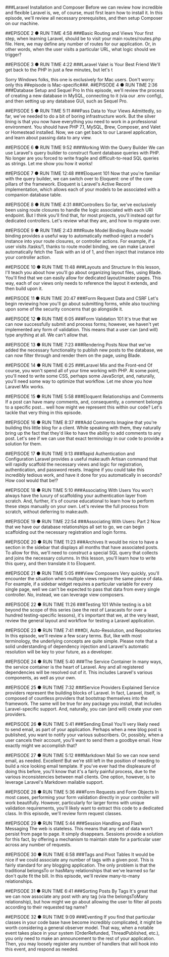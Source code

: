 
###Laravel Installation and Composer
Before we can review how incredible and flexible Laravel is, we, of course, must first learn how to install it. In this episode, we'll review all necessary prerequisites, and then setup Composer on our machine.

##EPISODE 2 ● RUN TIME 4:58
###Basic Routing and Views
Your first step, when learning Laravel, should be to visit your main routes/routes.php file. Here, we may define any number of routes for our application. Or, in other words, when the user visits a particular URL, what logic should we trigger?

##EPISODE 3 ● RUN TIME 4:22
###Laravel Valet is Your Best Friend
We'll get back to the PHP in just a few minutes, but let's t

Sorry Windows folks, this one is exclusively for Mac users. Don't worry: only this ##episode is Mac-specific###.
##EPISODE 4 ● RUN TIME 2:36
###Database Setup and Sequel Pro
In this episode, we'll review the process of creating a new database in MySQL, connecting to it (via our .env config), and then setting up any database GUI, such as Sequel Pro.

##EPISODE 5 ● RUN TIME 5:11
###Pass Data to Your Views
Admittedly, so far, we've needed to do a bit of boring infrastructure work. But the silver lining is that you now have everything you need to work in a professional environment. You should have PHP 7.1, MySQL, Brew, Composer, and Valet or Homestead installed. Now, we can get back to our Laravel application, and learn about passing data to any view.

##EPISODE 6 ● RUN TIME 9:52
###Working With the Query Builder
We can use Laravel's query builder to construct fluent database queries with PHP. No longer are you forced to write fragile and difficult-to-read SQL queries as strings. Let me show you how it works!

##EPISODE 7 ● RUN TIME 12:48
###Eloquent 101
Now that you're familiar with the query builder, we can switch over to Eloquent: one of the core pillars of the framework. Eloquent is Laravel's Active Record implementation, which allows each of your models to be associated with a companion database table.

##EPISODE 8 ● RUN TIME 4:31
###Controllers
So far, we've exclusively been using route closures to handle the logic associated with each URI endpoint. But I think you'll find that, for most projects, you'll instead opt for dedicated controllers. Let's review what they are, and how to migrate over.

##EPISODE 9 ● RUN TIME 2:43
###Route Model Binding
Route model binding provides a useful way to automatically method-inject a model's instance into your route closures, or controller actions. For example, if a user visits /tasks/1, thanks to route model binding, we can make Laravel automatically fetch the Task with an id of 1, and then inject that instance into your controller action.

##EPISODE 10 ● RUN TIME 11:48
###Layouts and Structure
In this lesson, I'll teach you about how you'll go about organizing layout files, using Blade. You'll find that we can easily allow for dedicated layout/master pages. This way, each of our views only needs to reference the layout it extends, and then build upon it.

##EPISODE 11 ● RUN TIME 20:47
###Form Request Data and CSRF
Let's begin reviewing how you'll go about submitting forms, while also touching upon some of the security concerns that go alongside it.

##EPISODE 12 ● RUN TIME 6:05
###Form Validation 101
It's true that we can now successfully submit and process forms; however, we haven't yet implemented any form of validation. This means that a user can (and will) type anything at all. We can't allow that.

##EPISODE 13 ● RUN TIME 7:23
###Rendering Posts
Now that we've added the necessary functionality to publish new posts to the database, we can now filter through and render them on the page, using Blade.

##EPISODE 14 ● RUN TIME 6:25
###Laravel Mix and the Front-end
Of course, you won't spend all of your time working with PHP. At some point, you'll need to write some CSS, perhaps some JavaScript, and, naturally, you'll need some way to optimize that workflow. Let me show you how Laravel Mix works.

##EPISODE 15 ● RUN TIME 5:58
###Eloquent Relationships and Comments
If a post can have many comments, and, consequently, a comment belongs to a specific post... well how might we represent this within our code? Let's tackle that very thing in this episode.

##EPISODE 16 ● RUN TIME 8:37
###Add Comments
Imagine that you're building this little blog for a client. While speaking with them, they naturally bring up the fact that they'd like to have the ability to add comments to any post. Let's see if we can use that exact terminology in our code to provide a solution for them.

##EPISODE 17 ● RUN TIME 9:13
###Rapid Authentication and Configuration
Laravel provides a useful make:auth Artisan command that will rapidly scaffold the necessary views and logic for registration, authentication, and password resets. Imagine if you could take this incredibly tedious work, and have it done for you automatically in seconds? How cool would that be!?

##EPISODE 18 ● RUN TIME 5:10
###Associating With Users
You won't always have the luxury of scaffolding your authentication layer from scratch. And, further, it's of course educational to learn how to perform these steps manually on your own. Let's review the full process from scratch, without deferring to make:auth.

##EPISODE 19 ● RUN TIME 22:54
###Associating With Users: Part 2
Now that we have our database relationships all set to go, we can begin scaffolding out the necessary registration and login forms.

##EPISODE 20 ● RUN TIME 11:23
###Archives
It would be nice to have a section in the sidebar that displays all months that have associated posts. To allow for this, we'll need to construct a special SQL query that collects and joins the necessary columns. In this lesson, you'll learn how to write this query, and then translate it to Eloquent.

##EPISODE 21 ● RUN TIME 5:05
###View Composers
Very quickly, you'll encounter the situation when multiple views require the same piece of data. For example, if a sidebar widget requires a particular variable for every single page, well we can't be expected to pass that data from every single controller. No, instead, we can leverage view composers.

##EPISODE 22 ● RUN TIME 11:26
###Testing 101
While testing is a bit beyond the scope of this series (see the rest of Laracasts for over a hundred testing-specific lessons), it's important that we, at the very least, review the general layout and workflow for testing a Laravel application.

##EPISODE 23 ● RUN TIME 7:41
###DI, Auto-Resolution, and Repositories
In this episode, we'll review a few scary terms. But, like with most terminology, the underlying concepts are quite simple. Please note that a solid understanding of dependency injection and Laravel's automatic resolution will be key to your future, as a developer.

##EPISODE 24 ● RUN TIME 5:40
###The Service Container
In many ways, the service container is the heart of Laravel. Any and all registered dependencies will be resolved out of it. This includes Laravel's various components, as well as your own.

##EPISODE 25 ● RUN TIME 7:32
###Service Providers Explained
Service providers represent the building blocks of Laravel. In fact, Laravel, itself, is composed of countless providers that bootstrap themselves into the framework. The same will be true for any package you install, that includes Laravel-specific support. And, naturally, you can (and will) create your own providers.

##EPISODE 26 ● RUN TIME 5:41
###Sending Email
You'll very likely need to send email, as part of your application. Perhaps when a new blog post is published, you want to notify your various subscribers. Or, possibly, when a user cancels their account, you'll want to send them a goodbye email. How exactly might we accomplish that?

##EPISODE 27 ● RUN TIME 5:12
###Markdown Mail
So we can now send email, as needed. Excellent! But we're still left in the position of needing to build a nice looking email template. If you've ever had the displeasure of doing this before, you'll know that it's a fairly painful process, due to the various inconsistencies between mail clients. One option, however, is to leverage Laravel's Markdown mailable support.

##EPISODE 28 ● RUN TIME 5:36
###Form Requests and Form Objects
In most cases, performing your form validation directly in your controller will work beautifully. However, particularly for larger forms with unique validation requirements, you'll likely want to extract this code to a dedicated class. In this episode, we'll review form request classes.

##EPISODE 29 ● RUN TIME 5:44
###Session Handling and Flash Messaging
The web is stateless. This means that any set of data won't persist from page to page. It simply disappears. Sessions provide a solution for this fact, by offering a mechanism to maintain state for a particular user across any number of requests.

##EPISODE 30 ● RUN TIME 6:58
###Tags and Pivot Tables
It would be nice if we could associate any number of tags with a given post. This is fairly standard for any blogging application. The only problem is that the traditional belongsTo or hasMany relationships that we've learned so far don't quite fit the bill. In this episode, we'll review many-to-many relationships.

##EPISODE 31 ● RUN TIME 6:41
###Sorting Posts By Tags
It's great that we can now associate any post with any tag (via the belongsToMany relationship), but how might we go about allowing the user to filter all posts according to their requested tag name?

##EPISODE 32 ● RUN TIME 9:09
###Eventing
If you find that particular classes in your code base have become incredibly complicated, it might be worth considering a general observer model. That way, when a notable event takes place in your system (OrderRefunded, ThreadPublished, etc.), you only need to make an announcement to the rest of your application. Then, you may loosely register any number of handlers that will hook into this event, and respond as needed.